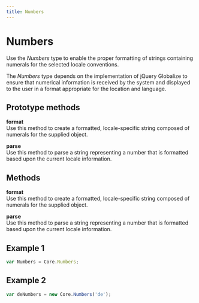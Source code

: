 ```yaml
---
title: Numbers
---
```


# Numbers
Use the *Numbers* type to enable the proper formatting of strings containing numerals for the selected locale conventions.

The *Numbers* type depends on the implementation of jQuery Globalize to ensure that numerical information is received by the system and displayed to the user in a format appropriate for the location and language.


## Prototype methods

**format**  
Use this method to create a formatted, locale-specific string composed of numerals for the supplied object.

**parse**  
Use this method to parse a string representing a number that is formatted based upon the current locale information.


## Methods

**format**  
Use this method to create a formatted, locale-specific string composed of numerals for the supplied object.

**parse**  
Use this method to parse a string representing a number that is formatted based upon the current locale information.


## Example 1

```javascript
var Numbers = Core.Numbers;
```

## Example 2

```javascript
var deNumbers = new Core.Numbers('de');
```
